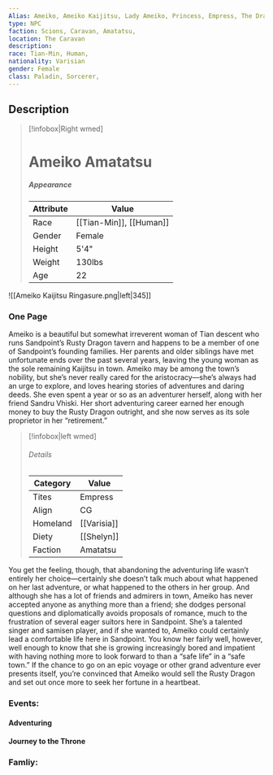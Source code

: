 ```yaml
---
Alias: Ameiko, Ameiko Kaijitsu, Lady Ameiko, Princess, Empress, The Dragon, Ameiko-chan, Ameiko-san, Ameiko-dono
type: NPC 
faction: Scions, Caravan, Amatatsu,
location: The Caravan 
description:  
race: Tian-Min, Human,
nationality: Varisian
gender: Female
class: Paladin, Sorcerer, 
---
```

## Description
> [!infobox|Right wmed]
> # Ameiko Amatatsu
> ##### Appearance
> | Attribute |  Value
> | ---- | ---- |
> | Race | [[Tian-Min]], [[Human]] |
> | Gender | Female |
> | Height | 5'4" |
> | Weight | 130lbs |
> | Age | 22 |

![[Ameiko Kaijitsu Ringasure.png|left|345]]



### One Page
Ameiko is a beautiful but somewhat irreverent woman of Tian descent who runs Sandpoint’s Rusty Dragon tavern and happens to be a member of one of Sandpoint’s founding families. Her parents and older siblings have met unfortunate ends over the past several years, leaving the young woman as the sole remaining Kaijitsu in town. Ameiko may be among the town’s nobility, but she’s never really cared for the aristocracy—she’s always had an urge to explore, and loves hearing stories of adventures and daring deeds. She even spent a year or so as an adventurer herself, along with her friend Sandru Vhiski. Her short adventuring career earned her enough money to buy the Rusty Dragon outright, and she now serves as its sole proprietor in her “retirement.” 
> [!infobox|left wmed]
> ###### Details
> | Category | Value
> | ---- | ---- |
> | Tites | Empress |
> | Align | CG |
> | Homeland | [[Varisia]] |
> | Diety | [[Shelyn]] |
> | Faction | Amatatsu |

You get the feeling, though, that abandoning the adventuring life wasn’t entirely her choice—certainly she doesn’t talk much about what happened on her last adventure, or what happened to the others in her group. And although she has a lot of friends and admirers in town, Ameiko has never accepted anyone as anything more than a friend; she dodges personal questions and diplomatically avoids proposals of romance, much to the frustration of several eager suitors here in Sandpoint. She’s a talented singer and samisen player, and if she wanted to, Ameiko could certainly lead a comfortable life here in Sandpoint. You know her fairly well, however, well enough to know that she is growing increasingly bored and impatient with having nothing more to look forward to than a “safe life” in a “safe town.” If the chance to go on an epic voyage or other grand adventure ever presents itself, you’re convinced that Ameiko would sell the Rusty Dragon and set out once more to seek her fortune in a heartbeat.

### Events:
#### Adventuring
#### Journey to the Throne

### Famliy: